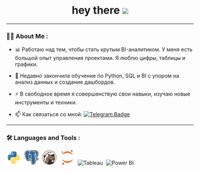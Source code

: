 <div align="center">
  <h1>
    hey there
    <img src="https://media.giphy.com/media/hvRJCLFzcasrR4ia7z/giphy.gif" width="30px"/>
  </h1>
</div>

---

### :woman_technologist: About Me : 
- :bar_chart: Работаю над тем, чтобы стать крутым BI-аналитиком. У меня есть большой опыт управления проектами. Я люблю цифры, таблицы и графики.

- :seedling: Недавно закончила обучение по Python, SQL и BI с упором на анализ данных и создание дашбордов.

- :zap: В свободное время я совершенствую свои навыки, изучаю новые инструменты и техники.

- :mailbox: Как связаться со мной: [![Telegram Badge](https://img.shields.io/badge/-tttulip-blue?style=flat&logo=Telegram&logoColor=white)](https://t.me/tttulip)

---

### :hammer_and_wrench: Languages and Tools :
<div>
  <img src="https://github.com/devicons/devicon/blob/master/icons/python/python-original.svg" title="Python" alt="Python" width="40" height="40"/>&nbsp;
  <img src="https://github.com/devicons/devicon/blob/master/icons/postgresql/postgresql-original.svg" title="PostgreSQL" alt="PostgreSQL" width="40" height="40"/>&nbsp;
  <img src="https://github.com/devicons/devicon/blob/master/icons/dbeaver/dbeaver-original.svg" title="DBeaver" alt="DBeaver" width="40" height="40"/>&nbsp;
  <img src="https://github.com/devicons/devicon/blob/master/icons/jupyter/jupyter-original.svg" title="Jupyter notebook" alt="Jupyter" width="40" height="40"/>&nbsp;
  <img src="https://www.svgrepo.com/show/354428/tableau-icon.svg" title="Tableau" alt="Tableau" width="40" height="40"/>&nbsp;
  <img src="https://github.com/microsoft/PowerBI-Icons/blob/main/SVG/Power-BI.svg" title="Power BI" alt="Power BI" width="40" height="40"/>&nbsp;
</div>
